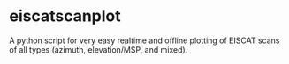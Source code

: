 eiscatscanplot
==============

A python script for very easy realtime and offline plotting of EISCAT scans of all types (azimuth, elevation/MSP, and mixed).
